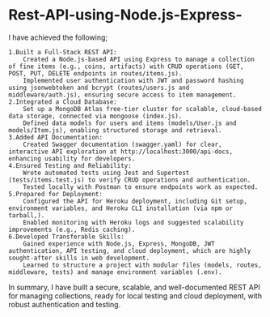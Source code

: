 # Rest-API-using-Node.js-Express-
I have achieved the following;

    1.Built a Full-Stack REST API:
        Created a Node.js-based API using Express to manage a collection of fine items (e.g., coins, artifacts) with CRUD operations (GET, POST, PUT, DELETE endpoints in routes/items.js).
        Implemented user authentication with JWT and password hashing using jsonwebtoken and bcrypt (routes/users.js and middleware/auth.js), ensuring secure access to item management.
    2.Integrated a Cloud Database:
        Set up a MongoDB Atlas free-tier cluster for scalable, cloud-based data storage, connected via mongoose (index.js).
        Defined data models for users and items (models/User.js and models/Item.js), enabling structured storage and retrieval.
    3.Added API Documentation:
        Created Swagger documentation (swagger.yaml) for clear, interactive API exploration at http://localhost:3000/api-docs, enhancing usability for developers.
    4.Ensured Testing and Reliability:
        Wrote automated tests using Jest and Supertest (tests/items.test.js) to verify CRUD operations and authentication.
        Tested locally with Postman to ensure endpoints work as expected.
    5.Prepared for Deployment:
        Configured the API for Heroku deployment, including Git setup, environment variables, and Heroku CLI installation (via npm or tarball,).
        Enabled monitoring with Heroku logs and suggested scalability improvements (e.g., Redis caching).
    6.Developed Transferable Skills:
        Gained experience with Node.js, Express, MongoDB, JWT authentication, API testing, and cloud deployment, which are highly sought-after skills in web development.
        Learned to structure a project with modular files (models, routes, middleware, tests) and manage environment variables (.env).

In summary, I have built a secure, scalable, and well-documented REST API for managing collections, ready for local testing and cloud deployment, with robust authentication and testing.
